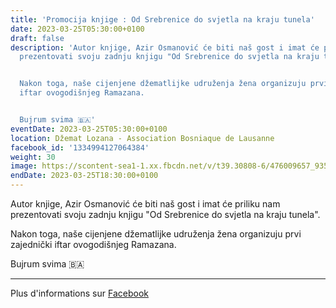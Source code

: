 ```yaml
---
title: 'Promocija knjige : Od Srebrenice do svjetla na kraju tunela'
date: 2023-03-25T05:30:00+0100
draft: false
description: 'Autor knjige, Azir Osmanović će biti naš gost i imat će priliku nam
  prezentovati svoju zadnju knjigu "Od Srebrenice do svjetla na kraju tunela".


  Nakon toga, naše cijenjene džematlijke udruženja žena organizuju prvi zajednički
  iftar ovogodišnjeg Ramazana.


  Bujrum svima 🇧🇦'
eventDate: 2023-03-25T05:30:00+0100
location: Džemat Lozana - Association Bosniaque de Lausanne
facebook_id: '1334994127064384'
weight: 30
image: https://scontent-sea1-1.xx.fbcdn.net/v/t39.30808-6/476009657_935496042044329_8178626072168630847_n.jpg?_nc_cat=101&ccb=1-7&_nc_sid=9e60e4&_nc_ohc=eEunVkvYyjcQ7kNvwH-NYcL&_nc_oc=AdnqxJ9exy3r1PftD9QmwjrKLOz0D6TtYAQr_3P7EDnDNc09JzcKhDPcmCvbJPWDnQY&_nc_zt=23&_nc_ht=scontent-sea1-1.xx&edm=ABTKTjYEAAAA&_nc_gid=DWl-hERwldn1tNxECu6Ijg&oh=00_AfU3w_NBD8gt2I7cNz-frlNiyv1vJxcEUulTyDO_rcv97g&oe=6899E51C
endDate: 2023-03-25T18:30:00+0100
---
```


Autor knjige, Azir Osmanović će biti naš gost i imat će priliku nam prezentovati svoju zadnju knjigu "Od Srebrenice do svjetla na kraju tunela".

Nakon toga, naše cijenjene džematlijke udruženja žena organizuju prvi zajednički iftar ovogodišnjeg Ramazana.

Bujrum svima 🇧🇦

---

Plus d'informations sur [Facebook](https://facebook.com/events/1334994127064384)